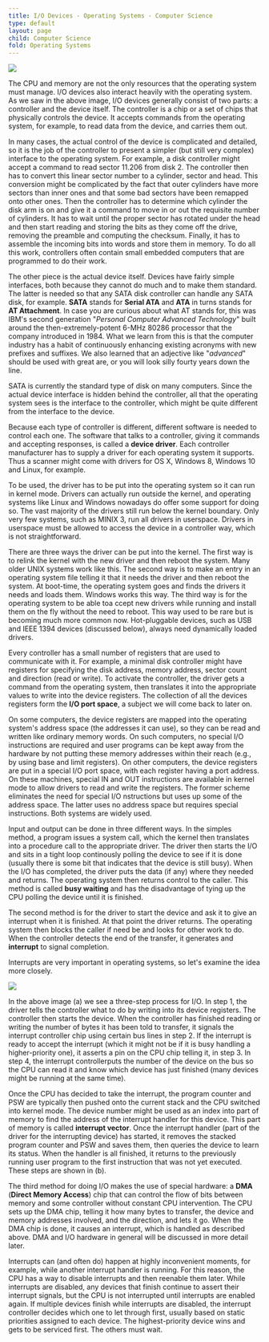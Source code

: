 ```yaml
---
title: I/O Devices - Operating Systems - Computer Science
type: default
layout: page
child: Computer Science
fold: Operating Systems
---
```


![](/img/computer-science/os/components.png)

The CPU and memory are not the only resources that the operating system must
manage. I/O devices also interact heavily with the operating system. As we saw
in the above image, I/O devices generally consist of two parts: a controller and
the device itself. The controller is a chip or a set of chips that physically
controls the device. It accepts commands from the operating system, for example,
to read data from the device, and carries them out.

In many cases, the actual control of the device is complicated and detailed, so
it is the job of the controller to present a simpler (but still very complex)
interface to the operating system. For example, a disk controller might accept a
command to read sector 11.206 from disk 2. The controller then has to convert
this linear sector number to a cylinder, sector and head. This conversion might
be complicated by the fact that outer cylinders have more sectors than inner
ones and that some bad sectors have been remapped onto other ones. Then the
controller has to determine which cylinder the disk arm is on and give it a
command to move in or out the requisite number of cylinders. It has to wait
until the proper sector has rotated under the head and then start reading and
storing the bits as they come off the drive, removing the preamble and computing
the checksum. Finally, it has to assemble the incoming bits into words and store
them in memory. To do all this work, controllers often contain small embedded
computers that are programmed to do their work.

The other piece is the actual device itself. Devices have fairly simple
interfaces, both because they cannot do much and to make them standard. The
latter is needed so that any SATA disk controller can handle any SATA disk, for
example. **SATA** stands for **Serial ATA** and **ATA** in turns stands for **AT
Attachment**. In case you are curious about what AT stands for, this was IBM's
second generation "_Personal Computer Advanced Technology_" built around the
then-extremely-potent 6-MHz 80286 processor that the company introduced in 1984.
What we learn from this is that the computer industry has a habit of
continuously enhancing existing acronyms with new prefixes and suffixes. We also
learned that an adjective like "_advanced_" should be used with great are, or
you will look silly fourty years down the line.

SATA is currently the standard type of disk on many computers. Since the actual
device interface is hidden behind the controller, all that the operating system
sees is the interface to the controller, which might be quite different from the
interface to the device.

Because each type of controller is different, different software is needed to
control each one. The software that talks to a controller, giving it commands
and accepting responses, is called a **device driver**. Each controller
manufacturer has to supply a driver for each operating system it supports. Thus
a scanner might come with drivers for OS X, Windows 8, Windows 10 and Linux, for
example.

To be used, the driver has to be put into the operating system so it can run in
kernel mode. Drivers can actually run outside the kernel, and operating systems
like Linux and Windows nowadays do offer some support for doing so. The vast
majority of the drivers still run below the kernel boundary. Only very few
systems, such as MINIX 3, run all drivers in userspace. Drivers in userspace
must be allowed to access the device in a controller way, which is not
straightforward.

There are three ways the driver can be put into the kernel. The first way is to
relink the kernel with the new driver and then reboot the system. Many older
UNIX systems work like this. The second way is to make an entry in an operating
system file telling it that it needs the driver and then reboot the system. At
boot-time, the operating system goes and finds the drivers it needs and loads
them. Windows works this way. The third way is for the operating system to be
able toa ccept new drivers while running and install them on the fly without the
need to reboot. This way used to be rare but is becoming much more common now.
Hot-pluggable devices, such as USB and IEEE 1394 devices (discussed below),
always need dynamically loaded drivers.

Every controller has a small number of registers that are used to communicate
with it. For example, a minimal disk controller might have registers for
specifying the disk address, memory address, sector count and direction (read or
write). To activate the controller, the driver gets a command from the operating
system, then translates it into the appropriate values to write into the device
registers. The collection of all the devices registers form the **I/O port
space**, a subject we will come back to later on.

On some computers, the device registers are mapped into the operating system's
address space (the addresses it can use), so they can be read and written like
ordinary memory words. On such computers, no special I/O instructions are
required and user programs can be kept away from the hardware by not putting
these memory addresses within their reach (e.g., by using base and limit
registers). On other computers, the device registers are put in a special I/O
port space, with each register having a port address. On these machines, special
IN and OUT instructions are available in kernel mode to allow drivers to read
and write the registers. The former scheme eliminates the need for special I/O
nstructions but uses up some of the address space. The latter uses no address
space but requires special instructions. Both systems are widely used.

Input and output can be done in three different ways. In the simples method, a
program issues a system call, which the kernel then translates into a procedure
call to the appropriate driver. The driver then starts the I/O and sits in a
tight loop continously polling the device to see if it is done (usually there is
some bit that indicates that the device is still busy). When the I/O has
completed, the driver puts the data (if any) where they needed and returns. The
operating system then returns control to the caller. This method is called
**busy waiting** and has the disadvantage of tying up the CPU polling the device
until it is finished.

The second method is for the driver to start the device and ask it to give an
interrupt when it is finished. At that point the driver returns. The operating
system then blocks the caller if need be and looks for other work to do. When
the controller detects the end of the transfer, it generates and **interrupt**
to signal completion.

Interrupts are very important in operating systems, so let's examine the idea
more closely.

![](/img/computer-science/os/io.png)

In the above image (a) we see a three-step process for I/O. In step 1, the
driver tells the controller what to do by writing into its device registers. The
controller then starts the device. When the controller has finished reading or
writing the number of bytes it has been told to transfer, it signals the
interrupt controller chip using certain bus lines in step 2. If the interrupt is
ready to accept the interrupt (which it might not be if it is busy handling a
higher-priority one), it asserts a pin on the CPU chip telling it, in step 3. In
step 4, the interrupt controllerputs the number of the device on the bus so the
CPU can read it and know which device has just finished (many devices might be
running at the same time).

Once the CPU has decided to take the interrupt, the program counter and PSW are
typically then pushed onto the current stack and the CPU switched into kernel
mode. The device number might be used as an index into part of memory to find
the address of the interrupt handler for this device. This part of memory is
called **interrupt vector**. Once the interrupt handler (part of the driver for
the interrupting device) has started, it removes the stacked program counter and
PSW and saves them, then queries the device to learn its status. When the
handler is all finished, it returns to the previously running user program to
the first instruction that was not yet executed. These steps are shown in (b).

The third method for doing I/O makes the use of special hardware: a **DMA**
(**Direct Memory Access**) chip that can control the flow of bits between memory
and some controller without constant CPU intervention. The CPU sets up the DMA
chip, telling it how many bytes to transfer, the device and memory addresses
involved, and the direction, and lets it go. When the DMA chip is done, it
causes an interrupt, which is handled as described above. DMA and I/O hardware
in general will be discussed in more detail later.

Interrupts can (and often do) happen at highly inconvenient moments, for
example, while another interrupt handler is running. For this reason, the CPU
has a way to disable interrupts and then reenable them later. While interrupts
are disabled, any devices that finish continue to assert their interrupt
signals, but the CPU is not interrupted until interrupts are enabled again. If
multiple devices finish while interrupts are disabled, the interrupt controller
decides which one to let through first, usually based on static priorities
assigned to each device. The highest-priority device wins and gets to be
serviced first. The others must wait.
